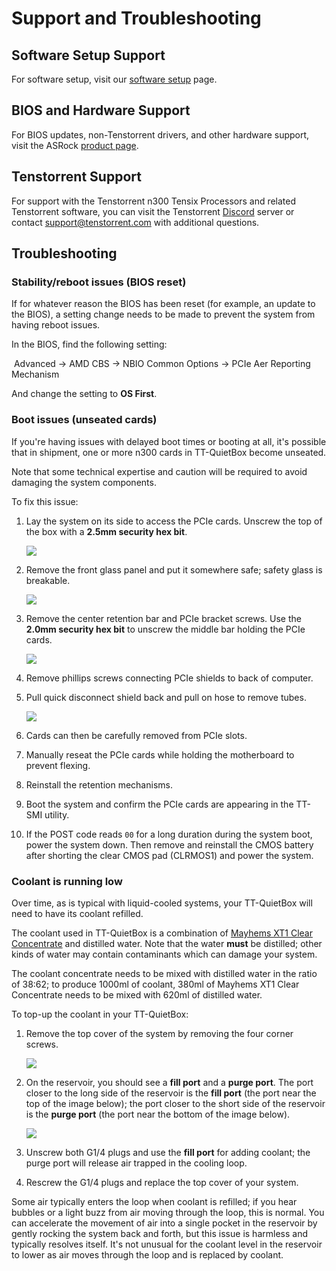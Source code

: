 # Support and Troubleshooting



## Software Setup Support

For software setup, visit our [software setup](https://docs.tenstorrent.com/getting-started/README.html) page.



## BIOS and Hardware Support

For BIOS updates, non-Tenstorrent drivers, and other hardware support, visit the ASRock [product page](https://www.asrockrack.com/general/productdetail.asp?Model=SIENAD8-2L2T#Specifications). 



## Tenstorrent Support

For support with the Tenstorrent n300 Tensix Processors and related Tenstorrent software, you can visit the Tenstorrent [Discord](https://discord.gg/tvhGzHQwaj) server or contact [support@tenstorrent.com](mailto:support@tenstorrent.com) with additional questions.



## Troubleshooting

### Stability/reboot issues (BIOS reset)

If for whatever reason the BIOS has been reset (for example, an update to the BIOS), a setting change needs to be made to prevent the system from having reboot issues.

In the BIOS, find the following setting:

​	Advanced -> AMD CBS -> NBIO Common Options -> PCIe Aer Reporting Mechanism

And change the setting to **OS First**.

### Boot issues (unseated cards)

If you're having issues with delayed boot times or booting at all, it's possible that in shipment, one or more n300 cards in TT-QuietBox become unseated.

Note that some technical expertise and caution will be required to avoid damaging the system components.

To fix this issue:

1. Lay the system on its side to access the PCIe cards. Unscrew the top of the box with a **2.5mm security hex bit**.

   ![](qb_1_1.jpg)

2. Remove the front glass panel and put it somewhere safe; safety glass is breakable.

   ![](qb_1_2.png)

3. Remove the center retention bar and PCIe bracket screws. Use the **2.0mm security hex bit** to unscrew the middle bar holding the PCIe cards.

   ![](qb_1_3.png)

4. Remove phillips screws connecting PCIe shields to back of computer.

5. Pull quick disconnect shield back and pull on hose to remove tubes.

   ![](qb_1_4.png)

6. Cards can then be carefully removed from PCIe slots.
7. Manually reseat the PCIe cards while holding the motherboard to prevent flexing.
8. Reinstall the retention mechanisms.
9. Boot the system and confirm the PCIe cards are appearing in the TT-SMI utility.
10. If the POST code reads `00` for a long duration during the system boot, power the system down. Then remove and reinstall the CMOS battery after shorting the clear CMOS pad (CLRMOS1) and power the system.

### Coolant is running low

Over time, as is typical with liquid-cooled systems, your TT-QuietBox will need to have its coolant refilled.

The coolant used in TT-QuietBox is a combination of [Mayhems XT1 Clear Concentrate](https://mayhems.store/mayhems-xt-1-nuke-v2-clear-concentrate-watercooling-fluid-250ml.html) and distilled water. Note that the water **must** be distilled; other kinds of water may contain contaminants which can damage your system.

The coolant concentrate needs to be mixed with distilled water in the ratio of 38:62; to produce 1000ml of coolant, 380ml of Mayhems XT1 Clear Concentrate needs to be mixed with 620ml of distilled water.

To top-up the coolant in your TT-QuietBox:

1. Remove the top cover of the system by removing the four corner screws.

   ![](qb_2_1.png)

2. On the reservoir, you should see a **fill port** and a **purge port**. The port closer to the long side of the reservoir is the **fill port** (the port near the top of the image below); the port closer to the short side of the reservoir is the **purge port** (the port near the bottom of the image below).

   ![](qb_2_2.png)

3. Unscrew both G1/4 plugs and use the **fill port** for adding coolant; the purge port will release air trapped in the cooling loop.
4. Rescrew the G1/4 plugs and replace the top cover of your system. 

Some air typically enters the loop when coolant is refilled; if you hear bubbles or a light buzz from air moving through the loop, this is normal. You can accelerate the movement of air into a single pocket in the reservoir by gently rocking the system back and forth, but this issue is harmless and typically resolves itself. It's not unusual for the coolant level in the reservoir to lower as air moves through the loop and is replaced by coolant.
